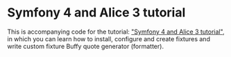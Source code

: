 # Symfony 4 and Alice 3 tutorial

This is accompanying code for the tutorial: ["Symfony 4 and Alice 3 tutorial"]([http://drib.tech/?p=718&preview=true), 
in which you can learn how to install, configure and create fixtures and write custom fixture Buffy quote generator (formatter).

